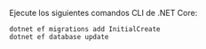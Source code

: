 
Ejecute los siguientes comandos CLI de .NET Core:

```console
dotnet ef migrations add InitialCreate
dotnet ef database update
```